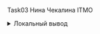 Task03 Нина Чекалина ITMO
<details><summary>Локальный вывод</summary><p>

<pre>
Задача 01:

CPU:     0.303833+-0.00240947 s
CPU:     329.128 millions/s
CPU OMP: 0.091+-0.00152753 s
CPU OMP: 1098.9 millions/s
Atomic:  0.0913333+-0.00495536 s
Atomic:  1094.89 millions/s

Задача 02:
суммирование циклом
CPU:     0.306667+-0.00221108 s
CPU:     326.087 millions/s
CPU OMP: 0.0871667+-0.00318416 s
CPU OMP: 1147.23 millions/s

Задача 04:
суммирование с локальной памятью и главным потоком
CPU:     0.305167+-0.000897527 s
CPU:     327.69 millions/s
CPU OMP: 0.0846667+-0.00124722 s
CPU OMP: 1181.1 millions/s

</pre>

</p></details>